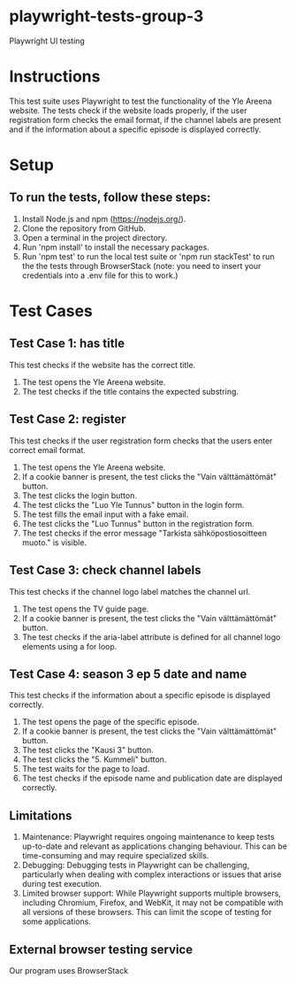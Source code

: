 # playwright-tests-group-3
Playwright UI testing

# Instructions
This test suite uses Playwright to test the functionality of the Yle Areena website. 
The tests check if the website loads properly, if the user registration form checks the email format, if the channel labels are present 
and if the information about a specific episode is displayed correctly.

# Setup
## To run the tests, follow these steps:

1. Install Node.js and npm (https://nodejs.org/).
2. Clone the repository from GitHub.
3. Open a terminal in the project directory.
4. Run 'npm install' to install the necessary packages. 
5. Run 'npm test' to run the local test suite or 'npm run stackTest' to run the the tests through BrowserStack (note: you need to insert your credentials into a .env file for this to work.)


# Test Cases
## Test Case 1: has title
This test checks if the website has the correct title.

1. The test opens the Yle Areena website.
2. The test checks if the title contains the expected substring.

## Test Case 2: register
This test checks if the user registration form checks that the users enter correct email format.

1. The test opens the Yle Areena website.
2. If a cookie banner is present, the test clicks the "Vain välttämättömät" button.
3. The test clicks the login button.
4. The test clicks the "Luo Yle Tunnus" button in the login form.
5. The test fills the email input with a fake email.
6. The test clicks the "Luo Tunnus" button in the registration form.
7. The test checks if the error message "Tarkista sähköpostiosoitteen muoto." is visible.

## Test Case 3: check channel labels
This test checks if the channel logo label matches the channel url.

1. The test opens the TV guide page.
2. If a cookie banner is present, the test clicks the "Vain välttämättömät" button.
3. The test checks if the aria-label attribute is defined for all channel logo elements using a for loop.

## Test Case 4: season 3 ep 5 date and name
This test checks if the information about a specific episode is displayed correctly.

1. The test opens the page of the specific episode.
2. If a cookie banner is present, the test clicks the "Vain välttämättömät" button.
3. The test clicks the "Kausi 3" button.
4. The test clicks the "5. Kummeli" button.
5. The test waits for the page to load.
6. The test checks if the episode name and publication date are displayed correctly.

## Limitations

1. Maintenance: Playwright requires ongoing maintenance to keep tests up-to-date and relevant as applications changing behaviour. This can be time-consuming and may require specialized skills.
2. Debugging: Debugging tests in Playwright can be challenging, particularly when dealing with complex interactions or issues that arise during test execution.
3. Limited browser support: While Playwright supports multiple browsers, including Chromium, Firefox, and WebKit, it may not be compatible with all versions of these browsers. This can limit the scope of testing for some applications.

## External browser testing service
Our program uses BrowserStack
